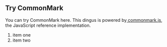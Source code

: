 Try CommonMark
----

You can try CommonMark here.  This dingus is powered by[ commonmark.js](https://github.com/jgm/commonmark.js), the JavaScript reference implementation.
1. item one
2. item two